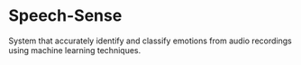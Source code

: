 # Speech-Sense
System that accurately identify and classify emotions from audio recordings using machine learning techniques.
